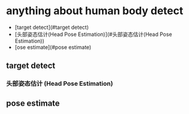 # anything about human body detect
<!--TOC-->
- [target detect](#target detect)
- [头部姿态估计(Head Pose Estimation)](#头部姿态估计(Head Pose Estimation))
- [ose estimate](#pose estimate)
<!--/TOC-->
## target detect

### 头部姿态估计 (Head Pose Estimation)

## pose estimate

